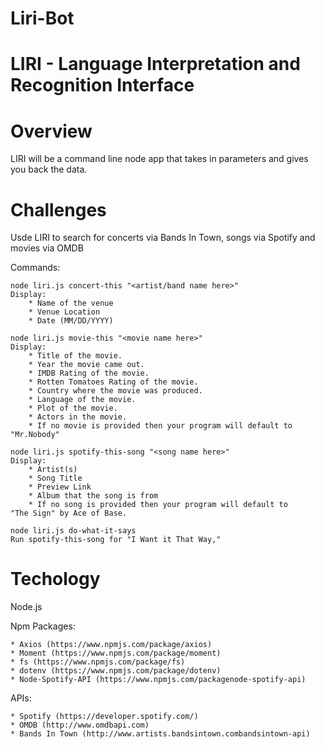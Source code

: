 # Liri-Bot

# LIRI - Language Interpretation and Recognition Interface

# Overview
LIRI will be a command line node app that takes in parameters and gives you back the data. 

# Challenges
Usde LIRI to search for concerts via Bands In Town, songs via Spotify and movies via OMDB

Commands:

    node liri.js concert-this "<artist/band name here>"
    Display:
        * Name of the venue
        * Venue Location
        * Date (MM/DD/YYYY)

    node liri.js movie-this "<movie name here>"
    Display: 
        * Title of the movie.
        * Year the movie came out.
        * IMDB Rating of the movie.
        * Rotten Tomatoes Rating of the movie.
        * Country where the movie was produced.
        * Language of the movie.
        * Plot of the movie.
        * Actors in the movie.
        * If no movie is provided then your program will default to     "Mr.Nobody"

    node liri.js spotify-this-song "<song name here>"
    Display:
        * Artist(s)
        * Song Title
        * Preview Link 
        * Album that the song is from
        * If no song is provided then your program will default to      "The Sign" by Ace of Base.

    node liri.js do-what-it-says
    Run spotify-this-song for "I Want it That Way,"

# Techology

Node.js

Npm Packages:

    * Axios (https://www.npmjs.com/package/axios)
    * Moment (https://www.npmjs.com/package/moment)
    * fs (https://www.npmjs.com/package/fs)
    * dotenv (https://www.npmjs.com/package/dotenv)
    * Node-Spotify-API (https://www.npmjs.com/packagenode-spotify-api)

APIs:

    * Spotify (https://developer.spotify.com/)
    * OMDB (http://www.omdbapi.com)
    * Bands In Town (http://www.artists.bandsintown.combandsintown-api)




